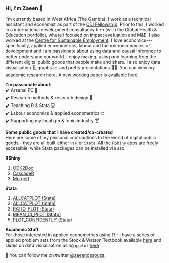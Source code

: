 ### Hi, i'm Zaeen 👋

I'm currently based in West Africa (The Gambia). I work as a technical assistant and economist as part of the [ODI Fellowship](https://odi.org/en/fellowship-scheme/). Prior to this, I worked in a international development consultancy firm (with the Global Health & Education portfolio), where I focused on impact evaluation and M&E. I also worked at the [Centre for Sustainable Employment](https://azimpremjiuniversity.edu.in/cse). I love economics---specifically, applied econometrics, labour and the microeconomics of development and I am passionate about using data and causal inference to better understand our world. I enjoy making, using and learning from the different digital public goods that people make and share. I also enjoy data visualisation 🎨, graphs 📈 and pretty presentations 👩‍🏫. You can view my academic research [here](https://scholar.google.com/citations?user=kParvqgAAAAJ&hl=en). A new working paper is available [here](https://drive.google.com/file/d/1XG1dQUbuA_t10AhTuruqfNNvXQ3VjBkE/view)!

**I'm passionate about:**  
✔️ Arsenal FC 🔴  
✔️ Research methods & research design 📄  
✔️ Teaching R & Stata 💻  
✔️ Labour economics & applied econometrics 🤓    
✔️ Supporting my local gin & tonic industry 🍸  
 
**Some public goods that I have created/co-created** <br>
Here are some of my personal contributions to the world of digital public goods - they are all built either in ```R``` or ```Stata```. All the ```RShiny``` apps are freely accessible, while Stata packages can be installed via ssc.

**RShiny**<br>
1. [ODK2Doc](https://zaeendesouza.shinyapps.io/ODK2Doc/)
2. [CascadeR](https://zaeendesouza.shinyapps.io/CascadeR/)
3. [MergeR](https://zaeendesouza.shinyapps.io/MergeR/)

**Stata**<br>  
1. [ALLCATPLOT (Stata)](https://scholar.google.com/citations?view_op=view_citation&hl=en&user=kParvqgAAAAJ&citation_for_view=kParvqgAAAAJ:IjCSPb-OGe4C)
2. [ALLCATPLOT (Stata)](https://scholar.google.com/citations?view_op=view_citation&hl=en&user=kParvqgAAAAJ&citation_for_view=kParvqgAAAAJ:IjCSPb-OGe4C)
3. [RATIO_PLOT (Stata)](https://scholar.google.com/citations?view_op=view_citation&hl=en&user=kParvqgAAAAJ&citation_for_view=kParvqgAAAAJ:2osOgNQ5qMEC)
4. [MEAN_CI_PLOT (Stata)](https://scholar.google.com/citations?view_op=view_citation&hl=en&user=kParvqgAAAAJ&citation_for_view=kParvqgAAAAJ:d1gkVwhDpl0C)
5. [PLOT_CONFIDENTLY (Stata)](https://scholar.google.com/citations?view_op=view_citation&hl=en&user=kParvqgAAAAJ&citation_for_view=kParvqgAAAAJ:9yKSN-GCB0IC)

**Academic Stuff**<br>
For those interested in applied econometrics using R - I have a series of applied problem sets from the Stock & Watson Textbook available [here](https://github.com/zaeendesouza/econometric-methods) and slides on data visualisation using ```ggplot``` [here](https://github.com/zaeendesouza/ggplotworkshop)
 
📢 You can follow me on twitter [@zaeendesouza](https://twitter.com/zaeendesouza?lang=en).
